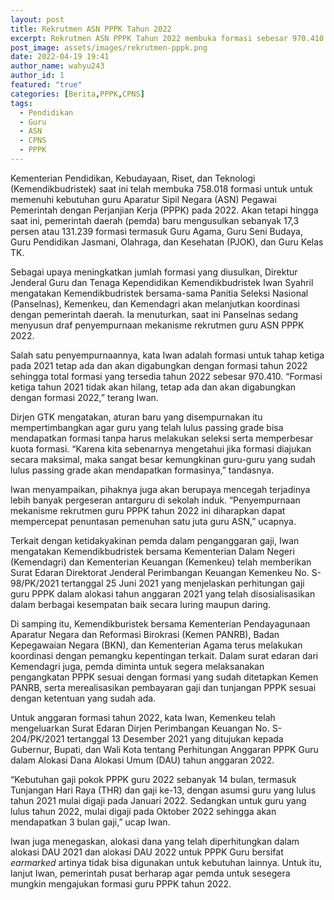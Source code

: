 ```yaml
---
layout: post
title: Rekrutmen ASN PPPK Tahun 2022
excerpt: Rekrutmen ASN PPPK Tahun 2022 membuka formasi sebesar 970.410.
post_image: assets/images/rekrutmen-pppk.png
date: 2022-04-19 19:41
author_name: wahyu243
author_id: 1
featured: "true"
categories: [Berita,PPPK,CPNS]
tags:
  - Pendidikan
  - Guru
  - ASN
  - CPNS
  - PPPK
---
```


Kementerian Pendidikan, Kebudayaan, Riset, dan Teknologi (Kemendikbudristek) saat ini telah membuka 758.018 formasi untuk untuk memenuhi kebutuhan guru Aparatur Sipil Negara (ASN) Pegawai Pemerintah dengan Perjanjian Kerja (PPPK) pada 2022. Akan tetapi hingga saat ini, pemerintah daerah (pemda) baru mengusulkan sebanyak 17,3 persen atau 131.239 formasi termasuk Guru Agama, Guru Seni Budaya, Guru Pendidikan Jasmani, Olahraga, dan Kesehatan (PJOK), dan Guru Kelas TK.

Sebagai upaya meningkatkan jumlah formasi yang diusulkan, Direktur Jenderal Guru dan Tenaga Kependidikan Kemendikbudristek Iwan Syahril mengatakan Kemendikbudristek bersama-sama Panitia Seleksi Nasional (Panselnas), Kemenkeu, dan Kemendagri akan melanjutkan koordinasi dengan pemerintah daerah. Ia menuturkan, saat ini Panselnas sedang menyusun draf penyempurnaan mekanisme rekrutmen guru ASN PPPK 2022.

Salah satu penyempurnaannya, kata Iwan adalah formasi untuk tahap ketiga pada 2021 tetap ada dan akan digabungkan dengan formasi tahun 2022 sehingga total formasi yang tersedia tahun 2022 sebesar 970.410. “Formasi ketiga tahun 2021 tidak akan hilang, tetap ada dan akan digabungkan dengan formasi 2022,” terang Iwan.

Dirjen GTK mengatakan, aturan baru yang disempurnakan itu mempertimbangkan agar guru yang telah lulus passing grade bisa mendapatkan formasi tanpa harus melakukan seleksi serta memperbesar kuota formasi. “Karena kita sebenarnya mengetahui jika formasi diajukan secara maksimal, maka sangat besar kemungkinan guru-guru yang sudah lulus passing grade akan mendapatkan formasinya,” tandasnya.

Iwan menyampaikan, pihaknya juga akan berupaya mencegah terjadinya lebih banyak pergeseran antarguru di sekolah induk. “Penyempurnaan mekanisme rekrutmen guru PPPK tahun 2022 ini diharapkan dapat mempercepat penuntasan pemenuhan satu juta guru ASN,” ucapnya.

Terkait dengan ketidakyakinan pemda dalam penganggaran gaji, Iwan mengatakan Kemendikbudristek bersama Kementerian Dalam Negeri (Kemendagri) dan Kementerian Keuangan (Kemenkeu) telah memberikan Surat Edaran Direktorat Jenderal Perimbangan Keuangan Kemenkeu No. S-98/PK/2021 tertanggal 25 Juni 2021 yang menjelaskan perhitungan gaji guru PPPK dalam alokasi tahun anggaran 2021 yang telah disosialisasikan dalam berbagai kesempatan baik secara luring maupun daring.

Di samping itu, Kemendikburistek bersama Kementerian Pendayagunaan Aparatur Negara dan Reformasi Birokrasi (Kemen PANRB), Badan Kepegawaian Negara (BKN), dan Kementerian Agama terus melakukan koordinasi dengan pemangku kepentingan terkait.  Dalam surat edaran dari Kemendagri juga, pemda diminta untuk segera melaksanakan pengangkatan PPPK sesuai dengan formasi yang sudah ditetapkan Kemen PANRB, serta merealisasikan pembayaran gaji dan tunjangan PPPK sesuai dengan ketentuan yang sudah ada.

Untuk anggaran formasi tahun 2022, kata Iwan, Kemenkeu telah mengeluarkan Surat Edaran Dirjen Perimbangan Keuangan No. S-204/PK/2021 tertanggal 13 Desember 2021 yang ditujukan kepada Gubernur, Bupati, dan Wali Kota tentang Perhitungan Anggaran PPPK Guru dalam Alokasi Dana Alokasi Umum (DAU) tahun anggaran 2022.

“Kebutuhan gaji pokok PPPK guru 2022 sebanyak 14 bulan, termasuk Tunjangan Hari Raya (THR) dan gaji ke-13, dengan asumsi guru yang lulus tahun 2021 mulai digaji pada Januari 2022. Sedangkan untuk guru yang lulus tahun 2022, mulai digaji pada Oktober 2022 sehingga akan mendapatkan 3 bulan gaji,” ucap Iwan.

Iwan juga menegaskan, alokasi dana yang telah diperhitungkan dalam alokasi DAU 2021 dan alokasi DAU 2022 untuk PPPK Guru bersifat *earmarked* artinya tidak bisa digunakan untuk kebutuhan lainnya. Untuk itu, lanjut Iwan, pemerintah pusat berharap agar pemda untuk sesegera mungkin mengajukan formasi guru PPPK tahun 2022.